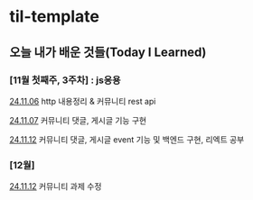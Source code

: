 # til-template

## 오늘 내가 배운 것들(Today I Learned)

### [11월 첫째주, 3주차] : js응용

[24.11.06](https://github.com/100-hours-a-week/hyun-til/blob/main/November/2024-11-06.md) http 내용정리 & 커뮤니티 rest api

[24.11.07](https://github.com/100-hours-a-week/hyun-til/blob/main/November/2024-11-07.md) 커뮤니티 댓글, 게시글 기능 구현

[24.11.12](https://github.com/100-hours-a-week/hyun-til/blob/main/November/2024-11-12.md) 커뮤니티 댓글, 게시글 event 기능 및 백엔드 구현, 리엑트 공부

### [12월]
[24.11.12](https://github.com/100-hours-a-week/hyun-til/blob/main/December/2024-12-17.md) 커뮤니티 과제 수정

